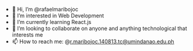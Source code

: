 - 👋 Hi, I’m @rafaelmaribojoc
- 👀 I’m interested in Web Development
- 🌱 I’m currently learning React.js
- 💞️ I’m looking to collaborate on anyone and anything technological that interests me
- 📫 How to reach me: @r.maribojoc.140813.tc@umindanao.edu.ph

<!---
rafaelmaribojoc/rafaelmaribojoc is a ✨ special ✨ repository because its `README.md` (this file) appears on your GitHub profile.
You can click the Preview link to take a look at your changes.
--->
